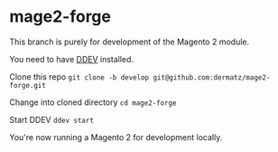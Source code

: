 # mage2-forge

This branch is purely for development of the Magento 2 module.

You need to have [DDEV](https://ddev.readthedocs.io/en/stable/users/install/ddev-installation/) installed.

Clone this repo `git clone -b develop git@github.com:dermatz/mage2-forge.git`

Change into cloned directory `cd mage2-forge`

Start DDEV `ddev start`

You're now running a Magento 2 for development locally.
